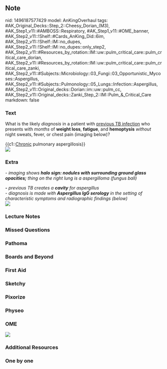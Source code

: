 ## Note
nid: 1496187577429
model: AnKingOverhaul
tags: #AK_Original_Decks::Step_2::Cheesy_Dorian_(M3), #AK_Step1_v11::#AMBOSS::Respiratory, #AK_Step1_v11::#OME_banner, #AK_Step2_v11::!Shelf::#Cards_AnKing_Did::6im, #AK_Step2_v11::!Shelf::IM::no_dupes, #AK_Step2_v11::!Shelf::IM::no_dupes::only_step2, #AK_Step2_v11::#Resources_by_rotation::IM::uw::pulm_critical_care::pulm_critical_care_dorian, #AK_Step2_v11::#Resources_by_rotation::IM::uw::pulm_critical_care::pulm_critical_care_zanki, #AK_Step2_v11::#Subjects::Microbiology::03_Fungi::03_Opportunistic_Mycoses::Aspergillus, #AK_Step2_v11::#Subjects::Pulmonology::05_Lungs::Infection::Aspergillus, #AK_Step2_v11::Original_decks::Dorian::im::uw::pulm_cc, #AK_Step2_v11::Original_decks::Zanki_Step_2::IM::Pulm_&_Critical_Care
markdown: false

### Text
What is the likely <i>diagnosis</i> in a patient with <u>previous
TB infection</u> who presents with <i>months</i> of <b>weight
loss</b>, <b>fatigue</b>, and <b>hemoptysis</b> <i>without</i>
night sweats, fever, or chest pain (imaging below)?
<div>
  {{c1::<u>Chronic</u> pulmonary aspergillosis}}
</div>
<div><img src="cpa.png"></div>

### Extra
<i>- imaging shows <b>halo sign: nodules with surrounding ground
glass opacities;</b> thing on the right lung is a aspergilloma
(fungus ball)</i>
<div>
  <i><b>-</b> previous TB creates a <b>cavity</b> for
  aspergillus</i>
  <div>
    <i>- diagnosis is made with <b>Aspergillus IgG serology</b> in
    the setting of characteristic symptoms and radiographic
    findings (below)</i>
    <div>
      <div>
        <i><img src="ia.png"></i>
      </div>
    </div>
  </div>
</div>

### Lecture Notes


### Missed Questions


### Pathoma


### Boards and Beyond


### First Aid


### Sketchy


### Pixorize


### Physeo


### OME
<div class="ome-widget">
  <a href="https://onlinemeded.org?ref=anki"><img src=
  "_OME_AnkiFlashcards_General_7.png"></a>
</div>

### Additional Resources


### One by one

